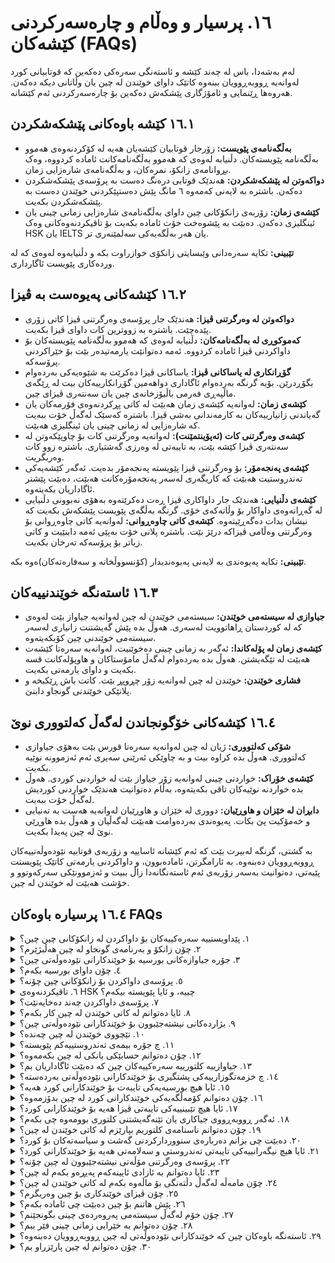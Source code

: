 # ١٦. پرسیار و وەڵام و چارەسەرکردنی کێشەکان (FAQs)

لەم بەشەدا، باس لە چەند کێشە و ئاستەنگی سەرەکی دەکەین کە قوتابیانی کورد لەوانەیە ڕووبەڕوویان ببنەوە کاتێک داوای خوێندن لە چین یان وڵاتانی دیکە دەکەن. هەروەها ڕێنمایی و ئامۆژگاری پێشکەش دەکەین بۆ چارەسەرکردنی ئەم کێشانە.

## ١٦.١ کێشە باوەکانی پێشکەشکردن

- **بەڵگەنامەی پێویست:** زۆرجار قوتابیان کێشەیان هەیە لە کۆکردنەوەی هەموو بەڵگەنامە پێویستەکان. دڵنیابە لەوەی کە هەموو بەڵگەنامەکانت ئامادە کردووە، وەک بڕوانامەی زانکۆ، نمرەکان، و بەڵگەنامەی شارەزایی زمان.
- **دواکەوتن لە پێشکەشکردن:** هەندێک قوتابی درەنگ دەست بە پرۆسەی پێشکەشکردن دەکەن. باشترە بە لایەنی کەمەوە ٦ مانگ پێش دەستپێکردنی خوێندن دەست بە پێشکەشکردن بکەیت.
- **کێشەی زمان:** زۆربەی زانکۆکانی چین داوای بەڵگەنامەی شارەزایی زمانی چینی یان ئینگلیزی دەکەن. دەبێت بە پێشوەخت خۆت ئامادە بکەیت بۆ تاقیکردنەوەکانی وەک HSK یان IELTS یان هەر بەڵگەیەکی سەلمێنەری تر.

  
**تێبینی:** تکایە سەرەدانی وێبسایتی زانکۆی خوازراوت بکە و دڵنیابەوە لەوەی کە لە وردەکاری پێویست ئاگارداری.

## ١٦.٢ کێشەکانی پەیوەست بە ڤیزا
- **دواکەوتن لە وەرگرتنی ڤیزا:** هەندێک جار پرۆسەی وەرگرتنی ڤیزا کاتی زۆری پێدەچێت. باشترە بە زووترین کات داوای ڤیزا بکەیت.
- **کەموکوڕی لە بەڵگەنامەکان:** دڵنیابە لەوەی کە هەموو بەڵگەنامە پێویستەکان بۆ داواکردنی ڤیزا ئامادە کردووە. ئەمە دەتوانێت یارمەتیدەر بێت بۆ خێراکردنی پرۆسەکە.
- **گۆڕانکاری لە یاساکانی ڤیزا:** یاساکانی ڤیزا دەکرێت بە شێوەیەکی بەردەوام بگۆڕدرێن. بۆیە گرنگە بەردەوام ئاگاداری دواهەمین گۆڕانکارییەکان بیت لە ڕێگەی ماڵپەڕی فەرمی باڵیۆزخانەی چین یان سەنتەری ڤیزای چین.
- **کێشەی زمان:** لەوانەیە کێشەی زمان هەبێت لە کاتی پڕکردنەوەی فۆرمەکان یان گەیاندنی زانیارییەکان بە کارمەندانی بەشی ڤیزا. باشترە کەسێک لەگەڵ خۆت ببەیت کە شارەزایی لە زمانی چینی یان ئینگلیزی هەبێت.
- **کێشەی وەرگرتنی کات (ئەپۆینتمێنت):** لەوانەیە وەرگرتنی کات بۆ چاوپێکەوتن لە سەنتەری ڤیزا کێشە بێت، بە تایبەتی لە وەرزی گەشتیاری. باشترە زوو کات وەربگریت.
- **کێشەی پەنجەمۆر:** بۆ وەرگرتنی ڤیزا پێویستە پەنجەمۆر بدەیت. ئەگەر کێشەیەکی تەندروستیت هەبێت کە کاریگەری لەسەر پەنجەمۆرەکانت هەبێت، دەبێت پێشتر ئاگاداریان بکەیتەوە.
- **کێشەی دڵنیایی:** هەندێک جار داواکاری ڤیزا ڕەت دەکرێتەوە بەهۆی نەبوونی دڵنیایی لە گەڕانەوەی داواکار بۆ وڵاتەکەی خۆی. گرنگە بەڵگەی پێویست پێشکەش بکەیت کە نیشان بدات دەگەڕێیتەوە.
**کێشەی کاتی چاوەڕوانی:** لەوانەیە کاتی چاوەڕوانی بۆ وەرگرتنی وەڵامی ڤیزاکە درێژ بێت. باشترە پلانی خۆت بەپێی ئەمە دابنێیت و کاتی زیاتر بۆ پرۆسەکە تەرخان بکەیت.

  
  

**تێبینی:** تکایە پەیوەندی بە لایەنی پەیوەندیدار (کۆنسووڵخانە و سەفارەتەکان)ەوە بکە.

## ١٦.٣ ئاستەنگە خوێندنییەکان

- **جیاوازی لە سیستەمی خوێندن:** سیستەمی خوێندن لە چین لەوانەیە جیاواز بێت لەوەی کە لە کوردستان ڕاهاتوویت لەسەری. هەوڵ بدە پێش گەیشتنت زانیاری لەسەر سیستەمی خوێندنی چین کۆبکەیتەوە.
- **کێشەی زمان لە پۆلەکاندا:** ئەگەر بە زمانی چینی دەخوێنیت، لەوانەیە سەرەتا کێشەت هەبێت لە تێگەیشتن. هەوڵ بدە بەردەوام لەگەڵ مامۆستاکان و هاوپۆلەکانت قسە بکەیت و داوای یارمەتی بکەیت.
- **فشاری خوێندن:** خوێندن لە چین لەوانەیە زۆر چڕوپڕ بێت. کاتت باش ڕێکبخە و پلانێکی خوێندنی گونجاو دابنێ.

## ١٦.٤ کێشەکانی خۆگونجاندن لەگەڵ کەلتووری نوێ

- **شۆکی کەلتووری:** ژیان لە چین لەوانەیە سەرەتا قورس بێت بەهۆی جیاوازی کەلتووری. هەوڵ بدە کراوە بیت و بە چاوێکی ئەرێنی سەیری ئەم ئەزموونە نوێیە بکەیت.
- **کێشەی خۆراک:** خواردنی چینی لەوانەیە زۆر جیاواز بێت لە خواردنی کوردی. هەوڵ بدە خواردنە نوێیەکان تاقی بکەیتەوە، بەڵام دەتوانیت هەندێک خواردنی کوردیش لەگەڵ خۆت ببەیت.
- **دابڕان لە خێزان و هاوڕێیان:** دووری لە خێزان و هاوڕێیان لەوانەیە هەست بە تەنیایی و خەمۆکیت پێ بکات. پەیوەندی بەردەوامت هەبێت لەگەڵیان و هەوڵ بدە هاوڕێی نوێ لە چین پەیدا بکەیت.

بە گشتی، گرنگە لەبیرت بێت کە ئەم کێشانە ئاساییە و زۆربەی قوتابیە نێودەوڵەتییەکان ڕووبەڕوویان دەبنەوە. بە ئارامگرتن، ئامادەبوون، و داواکردنی یارمەتی کاتێک پێویستت پێیەتی، دەتوانیت بەسەر زۆربەی ئەم ئاستەنگانەدا زاڵ ببیت و ئەزموونێکی سەرکەوتوو و خۆشت هەبێت لە خوێندن لە چین.


## ١٦.٤ پرسیارە باوەکان FAQs
<details>
<summary>١. پێداویستییە سەرەکییەکان بۆ داواکردن لە زانکۆکانی چین چین؟</summary>

- بڕوانامەی ئامادەیی یان هاوتاکەی
- تۆماری نمرەکانی خوێندنی پێشوو
- کۆپی پاسپۆرت
- بڕوانامەی HSK (تاقیکردنەوەی شارەزایی زمانی چینی) بۆ بەرنامەکانی خوێندن بە زمانی چینی یان نمرەکانی TOEFL/IELTS بۆ بەرنامەکانی خوێندن بە زمانی ئینگلیزی
- نامەی پاڵپشتی
- وتاری کەسی یان پلانی خوێندن
</details>

<details>
<summary>٢. چۆن زانکۆ و بەرنامەی گونجاو لە چین هەڵبژێرم؟</summary>

- بواری خوێندنەکەت لەبەرچاو بگرە و بەدوای ئەو زانکۆیانەدا بگەڕێ کە پسپۆڕن لەو بوارەدا.
- پلەبەندی و ناوبانگی زانکۆکە بپشکنە.
- دەرفەتەکانی بورسیە کە زانکۆکە پێشکەشی دەکات، لێکۆڵینەوەی لەسەر بکە.
- شوێن و تێچووی ژیان لەبەرچاو بگرە.
</details>

<details>
<summary>٣. جۆرە جیاوازەکانی بورسیە بۆ خوێندکارانی نێودەوڵەتی چین؟</summary>

- بورسیەی حکومەتی چین (CSC)
- بورسیەی پەیمانگای کۆنفۆشیۆس
- بورسیەی تایبەت بە زانکۆ
- بورسیەی حکومەتی هەرێمی
</details>

<details>
<summary>٤. چۆن داوای بورسیە بکەم؟</summary>

- پێداویستی و کاتی کۆتایی تایبەت بە هەر بورسیەیەک بپشکنە.
- بەڵگەنامە پێویستەکان ئامادە بکە وەک تۆماری ئەکادیمی، نامەی پاڵپشتی، و پلانی خوێندن.
- داواکارییەکە لە ڕێگەی پۆرتاڵی زانکۆ یان دابینکەری بورسیەکەوە پێشکەش بکە.
</details>

<details>
<summary>٥. پرۆسەی داواکردن بۆ زانکۆکانی چین چۆنە؟</summary>

- زانکۆ و بەرنامە دڵخوازەکانت هەڵبژێرە.
- هەموو بەڵگەنامە پێویستەکان ئامادە بکە.
- فۆرمی داواکاری ئۆنلاین لە ماڵپەڕی فەرمی زانکۆکە پڕ بکەرەوە.
- کرێی داواکردن بدە (ئەگەر پێویست بێت).
- داواکارییەکە پێشکەش بکە و چاودێری دۆخەکەی بکە.
</details>

<details>
<summary>٦. تاقیکردنەوەی HSK چییە، و ئایا پێویستە بیکەم؟</summary>

- HSK تاقیکردنەوەیەکی ستانداردە بۆ شارەزایی زمانی چینی.
- بۆ ئەو کەسانە پێویستە کە زمانی چینی زمانی دایکیان نییە و داوای بەرنامەی خوێندن بە زمانی چینی دەکەن.
- ئاستی HSK پێویست بەندە بە بەرنامەکە و زانکۆکە.
</details>

<details>
<summary>٧. پرۆسەی داواکردن چەند دەخایەنێت؟</summary>

- پرۆسەی داواکردن دەکرێت چەند مانگێک بخایەنێت، لە ئامادەکردنی بەڵگەنامەکانەوە تا وەرگرتنی نامەی وەرگرتن.
- باشترە پرۆسەی داواکردن لانیکەم شەش مانگ پێش کات دەست پێ بکەیت.
</details>

<details>
<summary>٨. ئایا دەتوانم لە کاتی خوێندن لە چین کار بکەم؟</summary>

- ڕێگە بە خوێندکارانی نێودەوڵەتی دەدرێت کاری نیوە-کات یان ڕاهێنان بکەن بە مۆڵەتی زانکۆکەیان.
- کاتژمێرەکان و جۆری کارەکە لەلایەن یاسای چینەوە ڕێکخراوە.
</details>

<details>
<summary>٩. بژاردەکانی نیشتەجێبوون بۆ خوێندکارانی نێودەوڵەتی چین؟</summary>

- خوێندنگەی زانکۆ
- شوقەی دەرەوەی زانکۆ
- نیشتەجێبوونی هاوبەش لەگەڵ خوێندکارانی تر
</details>

<details>
<summary>١٠. تێچووی خوێندن لە چین چەندە؟</summary>

- کرێی خوێندن بەپێی زانکۆ و بەرنامە دەگۆڕێت بەڵام بە گشتی لە نێوان ٢,٠٠٠ تا ١٠,٠٠٠ دۆلاری ئەمریکی دەبێت بۆ ساڵێک.
- تێچووی ژیان، لەوانە نیشتەجێبوون، خواردن، و گواستنەوە، دەکرێت لە نێوان ٥٠٠ تا ١,٠٠٠ دۆلاری ئەمریکی بێت بۆ مانگێک.
</details>

<details>
<summary>١١. چ جۆرە بیمەی تەندروستییەکم پێویستە؟</summary>

- خوێندکارانی نێودەوڵەتی دەبێت بیمەی تەندروستییان هەبێت کە مانەوەیان لە چین دابین بکات.
- زانکۆکان زۆر جار پلانی بیمەی تەندروستی پێشکەش دەکەن، یان خوێندکاران دەتوانن هی خۆیان بکڕن.
</details>

<details>
<summary>١٢. چۆن دەتوانم حسابێکی بانکی لە چین بکەمەوە؟</summary>

- پێویستت بە پاسپۆرت، نامەی وەرگرتن، و بڕێکی کەمی پارە بۆ دانان دەبێت.
- سەردانی لقێکی بانکی ناوخۆیی بکە بۆ کردنەوەی حساب.
</details>

<details>
<summary>١٣. جیاوازییە کلتورییە سەرەکییەکان چین کە دەبێت ئاگاداریان بم؟</summary>

- تێگەیشتن لە داب و نەریت و ئەتیکێتی چینی
- بەربەستی زمان و شێوازەکانی پەیوەندیکردن
- چاوەڕوانی و شێوازی وانەوتنەوەی ئەکادیمی جیاواز
</details>




<details>
<summary>١٤. چ خزمەتگوزارییەکی پشتگیری بۆ خوێندکارانی نێودەوڵەتی بەردەستە؟</summary>

- بەرنامەکانی ئاشناکردن
- پشتگیری زمان و ئەکادیمی
- ڕاوێژکاری و خزمەتگوزاری تەندروستی دەروونی
- یانە و ڕێکخراوەکانی خوێندکاران
</details>

<details>
<summary>١٥. ئایا هیچ بورسیەیەکی تایبەت بۆ خوێندکارانی کورد هەیە؟</summary>

- هەرچەندە بورسیەی تایبەت بە خوێندکارانی کورد نییە، بەڵام دەتوانن داوای بورسیە گشتییەکانی نێودەوڵەتی بکەن وەک بورسیەی حکومەتی چین.
</details>

<details>
<summary>١٦. چۆن دەتوانم کۆمەڵگەیەکی خوێندکارانی کورد لە چین بدۆزمەوە؟</summary>

- بەشداری لە گروپ و فۆرمەکانی میدیای کۆمەڵایەتی بۆ خوێندکارانی کورد لە چین بکە.
- پەیوەندی بکە بە کۆمەڵەی خوێندکارانی کورد لە زانکۆکانی چین.
</details>

<details>
<summary>١٧. ئایا هیچ تێبینییەکی تایبەتی ڤیزا هەیە بۆ خوێندکارانی کورد؟</summary>

- خوێندکارانی کورد دەبێت هەمان پرۆسەی داواکردنی ڤیزا پەیڕەو بکەن وەک خوێندکارانی نێودەوڵەتی تر.
- گرنگە پێداویستی و ڕێساکانی تایبەت بە ڤیزای وڵاتی خۆت بپشکنیت.
</details>

<details>
<summary>١٨. ئەگەر ڕووبەڕووی جیاکاری یان تێنەگەیشتنی کلتوری بوومەوە چی بکەم؟</summary>

- هەر ڕووداوێک ڕاپۆرت بکە بۆ نووسینگەی نێودەوڵەتی زانکۆکەت.
- داوای پشتگیری لە خوێندکارانی کوردی هاوڕێت یان خزمەتگوزارییەکانی خوێندکارانی نێودەوڵەتی بکە.
</details>

<details>
<summary>١٩. چۆن دەتوانم ناسنامەی کلتوریم بپارێزم لە کاتی خوێندن لە چین؟</summary>

- بەشداری لە بۆنە و فێستیڤاڵە کلتورییەکان بکە کە لەلایەن زانکۆ یان کۆمەڵگەی ناوخۆییەوە ڕێکدەخرێن و پێشاندانی جلووبەرگ و خواردنی کوردەواری وە هەر بابەتێکی پەیوەست.
- پەیوەندیت لەگەڵ خێزان و هاوڕێیانت لە وڵات بپارێزە لە ڕێگەی پەیوەندی ئۆنلاینەوە.
- شانازی کردن بە کلتوور و ناسنامەی کوردی لەسەر ئاستی تاک. هەوڵ دانی بۆ ناساندن نەتەوەکەمان بە هاوەڵە بیانی و چینییەکانت.
</details>

<details>
<summary>٢٠. دەبێت چی بزانم دەربارەی سنووردارکردنی گەشت و سیاسەتەکان بۆ کورد؟</summary>

- ئاگاداری هەر ئامۆژگاری یان سنووردارکردنێکی گەشت بە کە لەلایەن وڵاتەکەتەوە دەردەچێت.
- تێبگە لە سیاسەتەکانی حکومەتی چین سەبارەت بە گەشت و نیشتەجێبوون بۆ خوێندکارانی نێودەوڵەتی.
</details>

<details>
<summary>٢١. ئایا هیچ نیگەرانییەکی تایبەتی تەندروستی و سەلامەتی هەیە بۆ خوێندکارانی کورد؟</summary>

- پەیڕەوی ڕێنماییە گشتییەکانی تەندروستی و سەلامەتی بکە کە لەلایەن زانکۆکەوە دابین کراون.
- دەستت بە خزمەتگوزارییە تەندروستییەکان بگات ئەگەر پێویستت پێی بوو و دڵنیابە کە بیمەی تەندروستی گونجاوت هەیە.
</details>

<details>
<summary>٢٢. پرۆسەی وەرگرتنی مۆڵەتی نیشتەجێبوون لە چین چۆنە؟</summary>

- پاسپۆرت، ڤیزا، نامەی وەرگرتن، و بڕوانامەی تەندروستیت پێشکەش بە نووسینگەی ئاسایشی گشتی ناوخۆیی بکە.
- مۆڵەتی نیشتەجێبوون بە گشتی بۆ ماوەی بەرنامەی خوێندنەکەت بەردەوام دەبێت.
</details>

<details>
<summary>٢٣. ئایا دەتوانم بە ئازادی ئایینەکەم پەیڕەو بکەم لە چین؟</summary>

- چین ڕێسای تایبەتی هەیە سەبارەت بە پەیڕەوکردنی ئایینی، و گرنگە کە لەم ڕێسایانە تێبگەیت و ڕێزیان لێ بگریت.
- زانیاری لە زانکۆکەت وەربگرە سەبارەت بە ئامرازە بەردەستەکان و شوێنەکان بۆ پەیڕەوکردنی ئایینی.
</details>

<details>
<summary>٢٤. چۆن مامەڵە لەگەڵ دڵتەنگی بۆ ماڵەوە بکەم لە کاتی خوێندن لە چین؟</summary>

- پەیوەندیت لەگەڵ تۆڕی پشتگیریت لە ماڵەوە بپارێزە.
- بەشداری لە چالاکییە کۆمەڵایەتییەکان بکە و هاوڕێی نوێ پەیدا بکە.
- ئەگەر پێویستت پێی بوو، داوای پشتگیری لە خزمەتگوزارییەکانی ڕاوێژکاری زانکۆکەت بکە.
</details>

<details>
<summary>٢٥. چۆن ڤیزای خوێندکاری بۆ چین وەربگرم؟</summary>

- داوای ڤیزای خوێندکاری X1 یان X2 لە باڵیۆزخانە یان کونسوڵخانەی چین لە وڵاتەکەت بکە.
- بەڵگەنامە پێویستەکان پێشکەش بکە وەک نامەی وەرگرتن، فۆرمی JW202، و پاسپۆرتی بەردەوام.
- هەژماری بانکی.
- وێنەی پێویست.
- بەڵگەنامەی سەلامەتی گشتی.
- بەڵگەی بێ تاوانی.
  
</details>

<details>
<summary>٢٦. پێش هاتنم بۆ چین دەبێت چی ئامادە بکەم؟</summary>

- بەڵگەنامە گرنگەکان (پاسپۆرت، نامەی وەرگرتن، ڤیزا، بڕوانامەی تەندروستی)
- کەلوپەلی کەسی (جلوبەرگ، کەرەستەی پاککردنەوەی کەسی، ئامێرە ئەلیکترۆنییەکان)
- کەرەستە سەرەکییەکانی خوێندن (لاپتۆپ، دەفتەر)
- دەرمان و کیتی فریاکەوتنی سەرەتایی
</details>

<details>
<summary>٢٧. چۆن خۆم لەگەڵ سیستەمی پەروەردەی چینی بگونجێنم؟</summary>

- خۆت ئاشنا بکە بە چاوەڕوانییە ئەکادیمییەکان و سیستەمی نمرەدان.
- بە چالاکی بەشداری لە پۆلەکان بکە و پەیوەندی لەگەڵ مامۆستا و هاوپۆلەکانت دروست بکە.
- سوود لە سەرچاوەکانی زانکۆ وەربگرە وەک کتێبخانە و ناوەندەکانی خوێندن.
</details>

<details>
<summary>٢٨. چۆن دەتوانم بە خێرایی زمانی چینی فێر ببم؟</summary>

- خۆت تۆمار بکە لەو کۆرسانەی زمان کە زانکۆکە پێشکەشی دەکات.
- ڕاهێنان لە قسەکردن بکە لەگەڵ ئەوانەی زمانی چینی زمانی دایکیانە.
- سوود لە ئەپ و سەرچاوەکانی فێربوونی زمان وەربگرە.
</details>

<details>
<summary>٢٩. ئاستەنگە باوەکان چین کە خوێندکارانی نێودەوڵەتی لە چین ڕووبەڕوویان دەبنەوە؟</summary>

- بەربەستی زمان
- گونجاندنی کلتوری
- فشاری ئەکادیمی
- دڵتەنگی بۆ ماڵەوە
</details>

<details>
<summary>٣٠. چۆن دەتوانم لە چین پارێزراو بم؟</summary>

- پەیڕەوی ڕێساکانی زانکۆ و ناوچەکە بکە.
- وریای دەوروبەرت بە، بە تایبەتی لە ناوچە نائاشناکان.
- ژمارە تەلەفۆنە فریاکەوتنەکان لای خۆت هەڵبگرە و بزانە چۆن داوای یارمەتی بکەیت.
</details>



